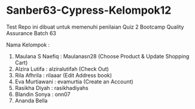 # Sanber63-Cypress-Kelompok12
Test Repo ini dibuat untuk memenuhi penilaian Quiz 2 Bootcamp Quality Assurance Batch 63

Nama Kelompok : 
1. Maulana S Naefiq : Maulanasn28 (Choose Product & Update Shopping Cart)
2. Alzira Lutifa : alziralutifah (Check Out)
3. Rila Afhrila : rilaaar (Edit Address book)
4. Eva Murtiawani : evamurtia (Create an Account)
5. Rasikha Diyah : rasikhadiyahs
6. Blandin Sonya : onn07
7. Ananda Bella

